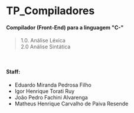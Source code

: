 # TP_Compiladores 
#### Compilador (Front-End) para a linguagem "C-"

>1.0. Análise Léxica<br>
>2.0 Análise Sintática
<br>

#### Staff: 
* Eduardo Miranda Pedrosa Filho
* Igor Henrique Torati Ruy
* João Pedro Fachini Alvarenga
* Matheus Henrique Carvalho de Paiva Resende
